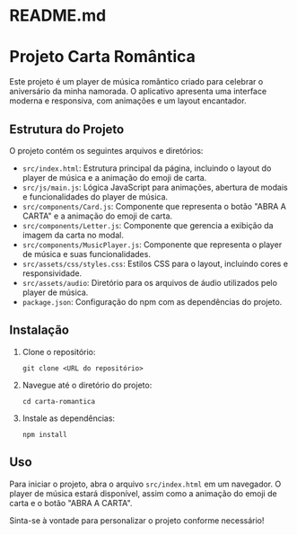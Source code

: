 # README.md

# Projeto Carta Romântica

Este projeto é um player de música romântico criado para celebrar o aniversário da minha namorada. O aplicativo apresenta uma interface moderna e responsiva, com animações e um layout encantador.

## Estrutura do Projeto

O projeto contém os seguintes arquivos e diretórios:

- `src/index.html`: Estrutura principal da página, incluindo o layout do player de música e a animação do emoji de carta.
- `src/js/main.js`: Lógica JavaScript para animações, abertura de modais e funcionalidades do player de música.
- `src/components/Card.js`: Componente que representa o botão "ABRA A CARTA" e a animação do emoji de carta.
- `src/components/Letter.js`: Componente que gerencia a exibição da imagem da carta no modal.
- `src/components/MusicPlayer.js`: Componente que representa o player de música e suas funcionalidades.
- `src/assets/css/styles.css`: Estilos CSS para o layout, incluindo cores e responsividade.
- `src/assets/audio`: Diretório para os arquivos de áudio utilizados pelo player de música.
- `package.json`: Configuração do npm com as dependências do projeto.

## Instalação

1. Clone o repositório:
   ```
   git clone <URL do repositório>
   ```
2. Navegue até o diretório do projeto:
   ```
   cd carta-romantica
   ```
3. Instale as dependências:
   ```
   npm install
   ```

## Uso

Para iniciar o projeto, abra o arquivo `src/index.html` em um navegador. O player de música estará disponível, assim como a animação do emoji de carta e o botão "ABRA A CARTA". 

Sinta-se à vontade para personalizar o projeto conforme necessário!